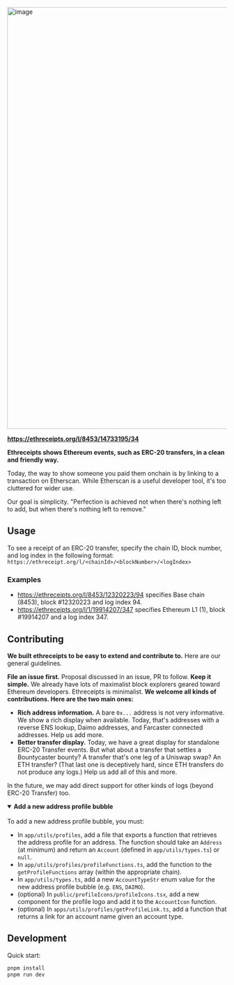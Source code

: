 <img width="966" alt="image" src="https://github.com/daimo-eth/ethreceipts/assets/169280/0c637eeb-d81b-4c59-9166-7a6a8d890852">

**https://ethreceipts.org/l/8453/14733195/34**

**Ethreceipts shows Ethereum events, such as ERC-20 transfers, in a clean and friendly way.**

Today, the way to show someone you paid them onchain is by linking to a transaction on Etherscan. While Etherscan is a useful developer tool, it's too cluttered for wider use.

Our goal is simplicity. "Perfection is achieved not when there's nothing left to add, but when there's nothing left to remove."
 
## Usage

To see a receipt of an ERC-20 transfer, specify the chain ID, block number, and log index in the following format:
`https://ethreceipt.org/l/<chainId>/<blockNumber>/<logIndex>`

### Examples

- https://ethreceipts.org/l/8453/12320223/94 specifies Base chain (8453), block #12320223 and log index 94.
- https://ethreceipts.org/l/1/19914207/347 specifies Ethereum L1 (1), block #19914207 and a log index 347.


## Contributing

**We built ethreceipts to be easy to extend and contribute to.** Here are our general guidelines.

**File an issue first.** Proposal discussed in an issue, PR to follow. **Keep it simple.** We already have lots of maximalist block explorers geared toward Ethereum developers. Ethreceipts is minimalist. **We welcome all kinds of contributions. Here are the two main ones:**

- **Rich address information.** A bare `0x...` address is not very informative. We show a rich display when available. Today, that's addresses with a reverse ENS lookup, Daimo addresses, and Farcaster connected addresses. Help us add more.
- **Better transfer display.** Today, we have a great display for standalone ERC-20 Transfer events. But what about a transfer that settles a Bountycaster bounty? A transfer that's one leg of a Uniswap swap? An ETH transfer? (That last one is deceptively hard, since ETH transfers do not produce any logs.) Help us add all of this and more.

In the future, we may add direct support for other kinds of logs (beyond ERC-20 Transfer) too.

<details open>
<summary><strong>Add a new address profile bubble</strong></summary>
<br>
To add a new address profile bubble, you must:

- In `app/utils/profiles`, add a file that exports a function that retrieves the address profile for an address. The function should take an `Address` (at minimum) and return an `Account` (defined in `app/utils/types.ts`) or `null`.
- In `app/utils/profiles/profileFunctions.ts`, add the function to the `getProfileFunctions` array (within the appropriate chain).
- In `app/utils/types.ts`, add a new `AccountTypeStr` enum value for the new address profile bubble (e.g. `ENS`, `DAIMO`).
- (optional) In `public/profileIcons/profileIcons.tsx`, add a new component for the profile logo and add it to the `AccountIcon` function.
- (optional) In `apps/utils/profiles/getProfileLink.ts`, add a function that returns a link for an account name given an account type.
</details>

## Development

Quick start:

```sh
pnpm install
pnpm run dev
```


